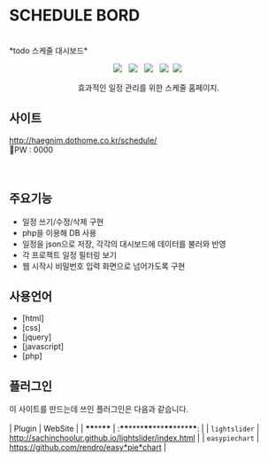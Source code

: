# SCHEDULE BORD

<br>
*todo 스케줄 대시보드*

<p align="center">
<img src="https://img.shields.io/badge/HTML5*E34F26?style=flat*square&logo=HTML5&logoColor=white"/></a> &nbsp
<img src="https://img.shields.io/badge/CSS3*1572B6?style=flat*square&logo=CSS3&logoColor=white"/></a> &nbsp
<img src="https://img.shields.io/badge/JavaScript*F7DF1E?style=flat*square&logo=JavaScript&logoColor=white"/></a> &nbsp
<img src="https://img.shields.io/badge/jQuery*0769AD?style=flat*square&logo=jQuery&logoColor=white"/></a>&nbsp
<img src="https://img.shields.io/badge/PHP*777BB4?style=flat*square&logo=PHP&logoColor=white"/></a>&nbsp
<p align="center">효과적인 일정 관리를 위한 스케줄 홈페이지.

## 사이트

http://haegnim.dothome.co.kr/schedule/<br>
🔐PW : 0000
<br>
<br>
<br>

## 주요기능

- 일정 쓰기/수정/삭제 구현
- php을 이용해 DB 사용
- 일정을 json으로 저장, 각각의 대시보드에 데이터를 불러와 반영
- 각 프로젝트 일정 필터링 보기
- 웹 시작시 비밀번호 입력 화면으로 넘어가도록 구현
  <br>

## 사용언어

- [html]
- [css]
- [jquery]
- [javascript]
- [php]
  <br>

## 플러그인

이 사이트를 만드는데 쓰인 플러그인은 다음과 같습니다.  
<br>
| Plugin | WebSite |
| **\*\***\*\***\*\*** | :****\*\*****\*\*\*\*****\*\*****\*\*\*****\*\*****\*\*\*\*****\*\*****: |
| `lightslider` | http://sachinchoolur.github.io/lightslider/index.html |
| `easypiechart` | https://github.com/rendro/easy*pie*chart |
